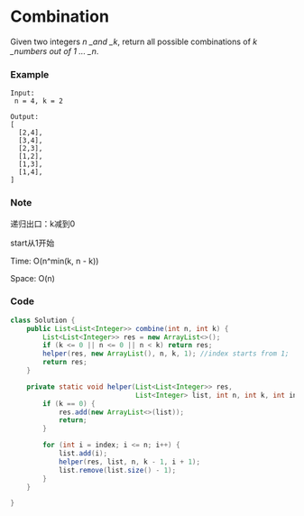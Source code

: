 # Combination

Given two integers _n \_and \_k_, return all possible combinations of _k \_numbers out of 1 ... \_n_.

### Example

```
Input:
 n = 4, k = 2

Output:
[
  [2,4],
  [3,4],
  [2,3],
  [1,2],
  [1,3],
  [1,4],
]
```

### Note

递归出口：k减到0

start从1开始

Time: O\(n^min\(k, n - k\)\)

Space: O\(n\)

### Code

```java
class Solution {
    public List<List<Integer>> combine(int n, int k) {
        List<List<Integer>> res = new ArrayList<>();
        if (k <= 0 || n <= 0 || n < k) return res;
        helper(res, new ArrayList(), n, k, 1); //index starts from 1;
        return res;
    }

    private static void helper(List<List<Integer>> res, 
                               List<Integer> list, int n, int k, int index) {
        if (k == 0) {
            res.add(new ArrayList<>(list));
            return;
        }

        for (int i = index; i <= n; i++) {
            list.add(i);
            helper(res, list, n, k - 1, i + 1);
            list.remove(list.size() - 1);
        }
    }

}
```



